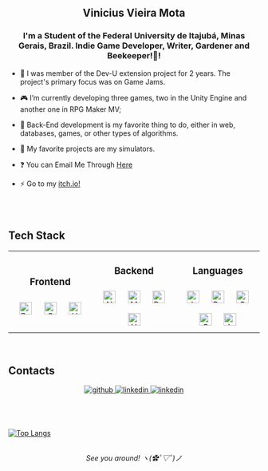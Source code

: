 ## <div align="center">Vinicius Vieira Mota</div> 


### <div align="center">I'm a Student of the Federal University de Itajubá, Minas Gerais, Brazil. Indie Game Developer, Writer, Gardener and Beekeeper!🌻!</div>


- 💪 I was member of the Dev-U extension project for 2 years. The project's primary focus was on Game Jams.
- 🎮 I’m currently developing three games, two in the Unity Engine and another one in RPG Maker MV;
- 👾 Back-End development is my favorite thing to do, either in web, databases, games, or other types of algorithms.
- 🤖 My favorite projects are my simulators.

- ❓ You can Email Me Through [Here](mailto:venat2044@gmail.com)


- ⚡ Go to my [itch.io!](https://vivinat.itch.io/)


<br/>  

<br/>

## Tech Stack

<table align="center">
<tr><td align="top" width="33%">

<h3 align="center">Frontend </h3>
<div align="center"> 
<a href="https://reactjs.org/" target="_blank"><img style="margin: 10px" src="https://img.shields.io/badge/React-20232A?style=for-the-badge&logo=react&logoColor=61DAFB" alt="React" height="25"/></a>  
<a href="https://www.w3schools.com/css/" target="_blank"><img style="margin: 10px" src="https://img.shields.io/badge/CSS-239120?&style=for-the-badge&logo=css3&logoColor=white" alt="CSS3" height="25" /></a>  
<a href="https://en.wikipedia.org/wiki/HTML5" target="_blank"><img style="margin: 10px" src="https://img.shields.io/badge/HTML-239120?style=for-the-badge&logo=html5&logoColor=white" alt="HTML5" height="25" /></a>  
</div>

</td><td valign="top" width="33%">



<h3 align="center">Backend </h3>
<div align="center">  
<a href="https://nodejs.org/" target="_blank"><img style="margin: 10px" src="https://img.shields.io/badge/Node.js-43853D?style=for-the-badge&logo=node.js&logoColor=white" alt="Node.js" height="25"/></a>  
<a href="https://www.mongodb.com/" target="_blank"><img style="margin: 10px" src="https://img.shields.io/badge/MongoDB-4EA94B?style=for-the-badge&logo=mongodb&logoColor=white" alt="MongoDB" height="25" /></a>
 <a href="https://www.postgresql.org/" target="_blank"><img style="margin: 10px" src="https://img.shields.io/badge/PostgreSQL-316192?style=for-the-badge&logo=postgresql&logoColor=white" alt="PostgresSQL" height="25" /></a>  
<a href="https://unity.com" target="_blank"><img style="margin: 10px" src="https://img.shields.io/badge/Unity-100000?style=for-the-badge&logo=unity&logoColor=white" alt="Unity" height="25" /></a>  
</div>

</td><td valign="top" width="33%">



<h3 align="center">Languages </h3>
<div align="center">  
<a href="https://www.javascript.com/" target="_blank"><img style="margin: 10px" src="https://img.shields.io/badge/JavaScript-323330?style=for-the-badge&logo=javascript&logoColor=F7DF1E" alt="JavaScript" height="25" /></a>  
<a href="https://www.python.org/" target="_blank"><img style="margin: 10px" src="https://img.shields.io/badge/Python-14354C?style=for-the-badge&logo=python&logoColor=white" alt="Python" height="25" /></a>  
<a href="https://en.wikipedia.org/wiki/C_(programming_language)" target="_blank"><img style="margin: 10px" src="https://img.shields.io/badge/C-00599C?style=for-the-badge&logo=c&logoColor=white" alt="C" height="25" /></a>  
<a href="https://dotnet.microsoft.com/en-us/languages/csharp" target="_blank"><img style="margin: 10px" src="https://img.shields.io/badge/C%23-239120?style=for-the-badge&logo=c-sharp&logoColor=white" alt="C#" height="25" /></a>
<a href="https://www.java.com/en/" target="_blank"><img style="margin: 10px" src="https://img.shields.io/badge/Java-ED8B00?style=for-the-badge&logo=openjdk&logoColor=white" alt="Java" height="25" /></a>
 
</div>

</td></tr></table>

<br/>  


## Contacts
<div align="center">
<a href="https://github.com/Vivinat" target="_blank">
<img src=https://img.shields.io/badge/github-%2324292e.svg?&style=for-the-badge&logo=github&logoColor=white alt=github style="margin-bottom: 5px;" />
</a>
<a href="https://www.linkedin.com/in/vinicius-vieira-10a5961a1/" target="_blank">
<img src=https://img.shields.io/badge/linkedin-%231E77B5.svg?&style=for-the-badge&logo=linkedin&logoColor=white alt=linkedin style="margin-bottom: 5px;" />
</a>
<a href="https://vivinat-corporation.itch.io/" target="_blank">
<img src=https://img.shields.io/badge/Itch.io-FA5C5C?style=for-the-badge&logo=itchdotio&logoColor=white alt=linkedin style="margin-bottom: 5px;" />
</a>
  
  
</div>  
<br/>
<div align="center" style="display:inline-block;flex-wrap:nowrap";>

&#12288;

[![Top Langs](https://github-readme-stats-git-masterrstaa-rickstaa.vercel.app/api/top-langs/?username=Vivinat&theme=midnight-purple&count_private=true&hide=CSS,ShaderLab,HTML,HLSL)](https://github.com/anuraghazra/github-readme-stats)
</div>

<br>
<div style ="display:flex;" align="center">
</div>
</br>
<div align="center"><i>See you around! ヽ(✿ﾟ▽ﾟ)ノ</i></div>
